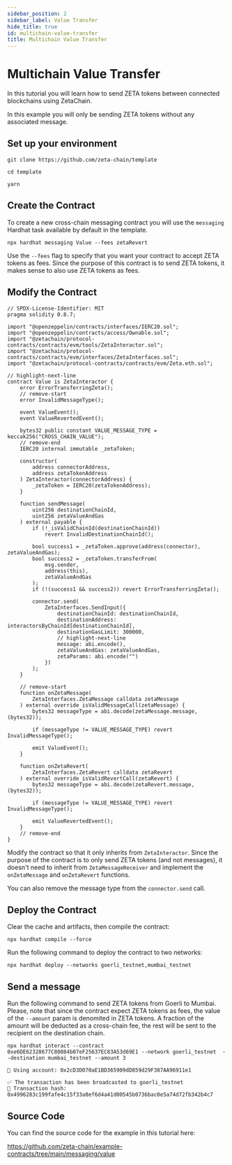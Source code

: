 ```yaml
---
sidebar_position: 2
sidebar_label: Value Transfer
hide_title: true
id: multichain-value-transfer
title: Multichain Value Transfer
---
```


# Multichain Value Transfer

In this tutorial you will learn how to send ZETA tokens between connected
blockchains using ZetaChain.

In this example you will only be sending ZETA tokens without any associated
message.

## Set up your environment

```
git clone https://github.com/zeta-chain/template

cd template

yarn
```

## Create the Contract

To create a new cross-chain messaging contract you will use the `messaging`
Hardhat task available by default in the template.

```
npx hardhat messaging Value --fees zetaRevert
```

Use the `--fees` flag to specify that you want your contract to accept ZETA
tokens as fees. Since the purpose of this contract is to send ZETA tokens, it
makes sense to also use ZETA tokens as fees.

## Modify the Contract

```solidity title="contracts/Value.sol"
// SPDX-License-Identifier: MIT
pragma solidity 0.8.7;

import "@openzeppelin/contracts/interfaces/IERC20.sol";
import "@openzeppelin/contracts/access/Ownable.sol";
import "@zetachain/protocol-contracts/contracts/evm/tools/ZetaInteractor.sol";
import "@zetachain/protocol-contracts/contracts/evm/interfaces/ZetaInterfaces.sol";
import "@zetachain/protocol-contracts/contracts/evm/Zeta.eth.sol";

// highlight-next-line
contract Value is ZetaInteractor {
    error ErrorTransferringZeta();
    // remove-start
    error InvalidMessageType();

    event ValueEvent();
    event ValueRevertedEvent();

    bytes32 public constant VALUE_MESSAGE_TYPE = keccak256("CROSS_CHAIN_VALUE");
    // remove-end
    IERC20 internal immutable _zetaToken;

    constructor(
        address connectorAddress,
        address zetaTokenAddress
    ) ZetaInteractor(connectorAddress) {
        _zetaToken = IERC20(zetaTokenAddress);
    }

    function sendMessage(
        uint256 destinationChainId,
        uint256 zetaValueAndGas
    ) external payable {
        if (!_isValidChainId(destinationChainId))
            revert InvalidDestinationChainId();

        bool success1 = _zetaToken.approve(address(connector), zetaValueAndGas);
        bool success2 = _zetaToken.transferFrom(
            msg.sender,
            address(this),
            zetaValueAndGas
        );
        if (!(success1 && success2)) revert ErrorTransferringZeta();

        connector.send(
            ZetaInterfaces.SendInput({
                destinationChainId: destinationChainId,
                destinationAddress: interactorsByChainId[destinationChainId],
                destinationGasLimit: 300000,
                // highlight-next-line
                message: abi.encode(),
                zetaValueAndGas: zetaValueAndGas,
                zetaParams: abi.encode("")
            })
        );
    }

    // remove-start
    function onZetaMessage(
        ZetaInterfaces.ZetaMessage calldata zetaMessage
    ) external override isValidMessageCall(zetaMessage) {
        bytes32 messageType = abi.decode(zetaMessage.message, (bytes32));

        if (messageType != VALUE_MESSAGE_TYPE) revert InvalidMessageType();

        emit ValueEvent();
    }

    function onZetaRevert(
        ZetaInterfaces.ZetaRevert calldata zetaRevert
    ) external override isValidRevertCall(zetaRevert) {
        bytes32 messageType = abi.decode(zetaRevert.message, (bytes32));

        if (messageType != VALUE_MESSAGE_TYPE) revert InvalidMessageType();

        emit ValueRevertedEvent();
    }
    // remove-end
}
```

Modify the contract so that it only inherits from `ZetaInteractor`. Since the
purpose of the contract is to only send ZETA tokens (and not messages), it
doesn't need to inherit from `ZetaMessageReceiver` and implement the
`onZetaMessage` and `onZetaRevert` functions.

You can also remove the message type from the `connector.send` call.

## Deploy the Contract

Clear the cache and artifacts, then compile the contract:

```
npx hardhat compile --force
```

Run the following command to deploy the contract to two networks:

```
npx hardhat deploy --networks goerli_testnet,mumbai_testnet
```

## Send a message

Run the following command to send ZETA tokens from Goerli to Mumbai. Please,
note that since the contract expect ZETA tokens as fees, the value of the
`--amount` param is denomited in ZETA tokens. A fraction of the amount will be
deducted as a cross-chain fee, the rest will be sent to the recipient on the
destination chain.

```
npx hardhat interact --contract 0xe6DE62328677C80084b07eF25637EC83A53d69E1 --network goerli_testnet  --destination mumbai_testnet --amount 3

🔑 Using account: 0x2cD3D070aE1BD365909dD859d29F387AA96911e1

✅ The transaction has been broadcasted to goerli_testnet
📝 Transaction hash: 0x4996283c199fafe4c15f33a8ef6d4a41d00545b0736bac0e5a74d72fb342b4c7
```

## Source Code

You can find the source code for the example in this tutorial here:

https://github.com/zeta-chain/example-contracts/tree/main/messaging/value
